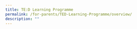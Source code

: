 ```yaml
---
title: TE:D Learning Programme
permalink: /for-parents/TED-Learning-Programme/overview/
description: ""
---
```



